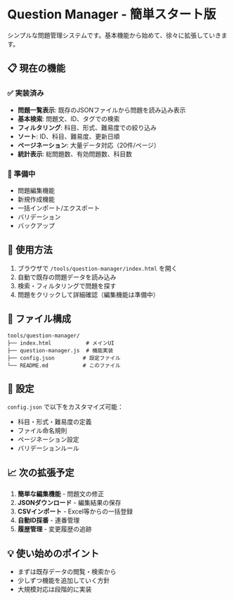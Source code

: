 # Question Manager - 簡単スタート版

シンプルな問題管理システムです。基本機能から始めて、徐々に拡張していきます。

## 📋 現在の機能

### ✅ 実装済み
- **問題一覧表示**: 既存のJSONファイルから問題を読み込み表示
- **基本検索**: 問題文、ID、タグでの検索
- **フィルタリング**: 科目、形式、難易度での絞り込み
- **ソート**: ID、科目、難易度、更新日順
- **ページネーション**: 大量データ対応（20件/ページ）
- **統計表示**: 総問題数、有効問題数、科目数

### 🚧 準備中
- 問題編集機能
- 新規作成機能
- 一括インポート/エクスポート
- バリデーション
- バックアップ

## 🚀 使用方法

1. ブラウザで `/tools/question-manager/index.html` を開く
2. 自動で既存の問題データを読み込み
3. 検索・フィルタリングで問題を探す
4. 問題をクリックして詳細確認（編集機能は準備中）

## 📂 ファイル構成

```
tools/question-manager/
├── index.html           # メインUI
├── question-manager.js  # 機能実装
├── config.json         # 設定ファイル
└── README.md           # このファイル
```

## 🔧 設定

`config.json` で以下をカスタマイズ可能：
- 科目・形式・難易度の定義
- ファイル命名規則
- ページネーション設定
- バリデーションルール

## 📈 次の拡張予定

1. **簡単な編集機能** - 問題文の修正
2. **JSONダウンロード** - 編集結果の保存
3. **CSVインポート** - Excel等からの一括登録
4. **自動ID採番** - 連番管理
5. **履歴管理** - 変更履歴の追跡

## 💡 使い始めのポイント

- まずは既存データの閲覧・検索から
- 少しずつ機能を追加していく方針
- 大規模対応は段階的に実装